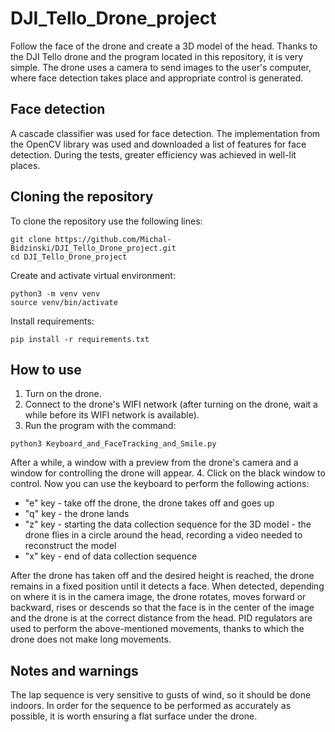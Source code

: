 # DJI_Tello_Drone_project

Follow the face of the drone and create a 3D model of the head. Thanks to the DJI Tello drone and the program located in this repository, it is very simple. The drone uses a camera to send images to the user's computer, where face detection takes place and appropriate control is generated. 

## Face detection
 
A cascade classifier was used for face detection. The implementation from the OpenCV library was used and downloaded a list of features for face detection. During the tests, greater efficiency was achieved in well-lit places. 

## Cloning the repository
To clone the repository use the following lines:
```
git clone https://github.com/Michal-Bidzinski/DJI_Tello_Drone_project.git
cd DJI_Tello_Drone_project
```

Create and activate virtual environment:
```
python3 -m venv venv
source venv/bin/activate
```

Install requirements:
```
pip install -r requirements.txt
```
## How to use

1. Turn on the drone.
2. Connect to the drone's WIFI network (after turning on the drone, wait a while before its WIFI network is available).
3. Run the program with the command: 
```
python3 Keyboard_and_FaceTracking_and_Smile.py
```
After a while, a window with a preview from the drone's camera and a window for controlling the drone will appear.
4. Click on the black window to control. 
Now you can use the keyboard to perform the following actions:
- "e" key - take off the drone, the drone takes off and goes up
- "q" key - the drone lands
- "z" key - starting the data collection sequence for the 3D model - the drone flies in a circle around the head, recording a video needed to reconstruct the model
- "x" key - end of data collection sequence 

After the drone has taken off and the desired height is reached, the drone remains in a fixed position until it detects a face. When detected, depending on where it is in the camera image, the drone rotates, moves forward or backward, rises or descends so that the face is in the center of the image and the drone is at the correct distance from the head. PID regulators are used to perform the above-mentioned movements, thanks to which the drone does not make long movements. 


## Notes and warnings

The lap sequence is very sensitive to gusts of wind, so it should be done indoors. In order for the sequence to be performed as accurately as possible, it is worth ensuring a flat surface under the drone. 




